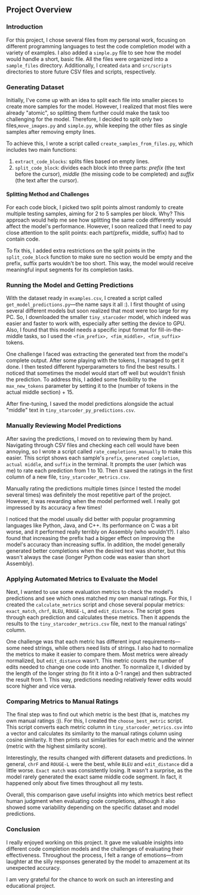 ## Project Overview

### Introduction

For this project, I chose several files from my personal work,
focusing on different programming languages to test the code completion
model with a variety of examples. I also added a `simple.py` file to see
how the model would handle a short, basic file. All the files were organized
into a `sample_files` directory. Additionally, I created `data` and
`src/scripts` directories to store future CSV files and scripts, respectively.

### Generating Dataset

Initially, I've come up with an idea to split each file into smaller pieces
to create more samples for the model. However, I realized that most files were
already "atomic", so splitting them further could make the task too challenging
for the model. Therefore, I decided to split only two files,`move_images.py`
and `simple.py`, while keeping the other files as single samples after removing
empty lines.

To achieve this, I wrote a script called `create_samples_from_files.py`,
which includes two main functions:

1. `extract_code_blocks`: splits files based on empty lines.
2. `split_code_block`: divides each block into three parts: *prefix*
   (the text before the cursor), *middle* (the missing code to be completed)
   and *suffix* (the text after the cursor).

#### Splitting Method and Challenges

For each code block, I picked two split points almost randomly to create
multiple testing samples, aiming for 2 to 5 samples per block. Why? This
approach would help me see how splitting the same code differently would
affect the model's performance. However, I soon realized that I need to pay
close attention to the split points: each part(prefix, middle, suffix)
had to contain code.

To fix this, I added extra restrictions on the split points in the
`split_code_block` function to make sure no section would be empty and the prefix,
suffix parts wouldn't be too short. This way, the model would receive meaningful
input segments for its completion tasks.

### Running the Model and Getting Predictions

With the dataset ready in `examples.csv`, I created a script called
`get_model_predictions.py`—the name says it all :). I first thought of
using several different models but soon realized that most were too
large for my PC. So, I downloaded the smaller `tiny_starcoder` model,
which indeed was easier and faster to work with, especially after
setting the device to GPU. Also, I found that this model
needs a specific input format for fill-in-the-middle tasks, so I used the
`<fim_prefix>, <fim_middle>, <fim_suffix>` tokens.

One challenge I faced was extracting the generated text from the
model's complete output. After some playing with the tokens, I managed
to get it done. I then tested different hyperparameters to find the best
results. I noticed that sometimes the model would start off well
but wouldn’t finish the prediction. To address this, I added some
flexibility to the `max_new_tokens` parameter by setting it to the
(number of tokens in the actual middle section) + 15.

After fine-tuning, I saved the model predictions alongside the actual
"middle" text in `tiny_starcoder_py_predictions.csv`.

### Manually Reviewing Model Predictions

After saving the predictions, I moved on to reviewing them by hand.
Navigating through CSV files and checking each cell would have been
annoying, so I wrote a script called `rate_completions_manually` to
make this easier. This script shows each sample's `prefix`,
`generated completion`, `actual middle`, and `suffix` in the terminal.
It prompts the user (which was me) to rate each prediction from 1 to 10.
Then it saved the ratings in the first column of a new file,
`tiny_starcoder_metrics.csv`.

Manually rating the predictions multiple times (since I tested the
model several times) was definitely the most repetitive part of the
project. However, it was rewarding when the model performed well.
I really got impressed by its accuracy a few times!

I noticed that the model usually did better with popular programming
languages like Python, Java, and C++. Its performance on C was a bit
worse, and it performed really terribly on Assembly (who wouldn't?).
I also found that increasing the prefix had a bigger effect on
improving the model's accuracy than increasing suffix. In addition, the model
generally generated better completions when the desired text was shorter,
but this wasn't always the case (longer Python code was easier than short Assembly).

### Applying Automated Metrics to Evaluate the Model

Next, I wanted to use some evaluation metrics to check the model's
predictions and see which ones matched my own manual ratings. For this,
I created the `calculate_metrics` script and chose several popular
metrics: `exact_match`, `chrf`, `BLEU`, `ROUGE-L`, and `edit_distance`.
The script goes through each prediction and calculates these metrics.
Then it appends the results to the `tiny_starcoder_metrics.csv` file, next to
the manual ratings' column.

One challenge was that each metric has different input requirements—
some need strings, while others need lists of strings. I also had to
normalize the metrics to make it easier to compare them. Most metrics
were already normalized, but `edit_distance` wasn't. This metric counts
the number of edits needed to change one code into another. To
normalize it, I divided by the length of the longer string (to fit it
into a 0-1 range) and then subtracted the result from 1. This way,
predictions needing relatively fewer edits would score higher and vice versa.

### Comparing Metrics to Manual Ratings

The final step was to find out which metric is the best (that is, matches my
own manual ratings :)). For this, I created the `choose_best_metric` script.
This script converts each metric column in `tiny_starcoder_metrics.csv`
into a vector and calculates its similarity to the manual ratings column
using cosine similarity. It then prints out similarities for each metric
and the winner (metric with the highest similarity score).

Interestingly, the results changed with different datasets and predictions.
In general, `chrF` and `ROUGE-L` were the best, while `BLEU` and `edit_distance`
did a little worse. `Exact match` was consistently losing. It wasn't a surprise,
as the model rarely generated the exact same middle code segment. In fact, it
happened only about five times throughout all my tests.

Overall, this comparison gave useful insights into which metrics best reflect
human judgment when evaluating code completions, although it also showed some
variability depending on the specific dataset and model predictions.

### Conclusion

I really enjoyed working on this project. It gave me valuable insights into
different code completion models and the challenges of evaluating their
effectiveness. Throughout the process, I felt a range of emotions—from laughter
at the silly responses generated by the model to amazement at its unexpected
accuracy.

I am very grateful for the chance to work on such an interesting and
educational project.

